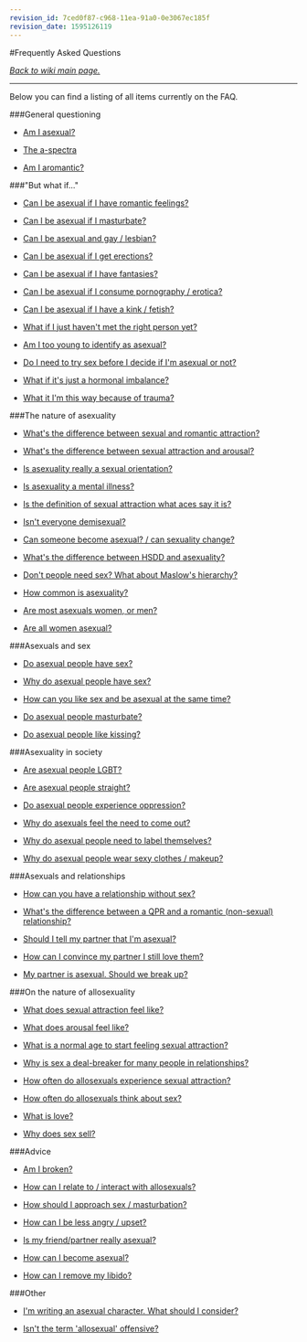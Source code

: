 ```yaml
---
revision_id: 7ced0f87-c968-11ea-91a0-0e3067ec185f
revision_date: 1595126119
---
```


#Frequently Asked Questions

[*Back to wiki main page.*](https://www.reddit.com/r/asexuality/wiki/index)

---

Below you can find a listing of all items currently on the FAQ.

###General questioning

* [Am I asexual?](https://www.reddit.com/r/asexuality/wiki/faq/how_do_i_know)

* [The a-spectra](https://www.reddit.com/r/asexuality/wiki/the_spectra)

* [Am I aromantic?](https://www.reddit.com/r/asexuality/wiki/faq/am_i_aro)

###"But what if..."

* [Can I be asexual if I have romantic feelings?](https://www.reddit.com/r/asexuality/wiki/faq/can_i_be_asexual_if_i_have_romantic_feelings)

* [Can I be asexual if I masturbate?](https://www.reddit.com/r/asexuality/wiki/faq/can_i_be_asexual_if_i_masturbate)

* [Can I be asexual and gay / lesbian?](https://www.reddit.com/r/asexuality/wiki/faq/can_i_be_asexual_and_gay)

* [Can I be asexual if I get erections?](https://www.reddit.com/r/asexuality/wiki/faq/can_i_be_asexual_if_i_get_erections)

* [Can I be asexual if I have fantasies?](https://www.reddit.com/r/asexuality/wiki/faq/can_i_be_asexual_if_i_have_fantasies)

* [Can I be asexual if I consume pornography / erotica?](https://www.reddit.com/r/asexuality/wiki/faq/can_i_be_asexual_if_i_use_pornography)

* [Can I be asexual if I have a kink / fetish?](https://www.reddit.com/r/asexuality/wiki/faq/can_i_be_asexual_if_i_have_a_kink)

* [What if I just haven't met the right person yet?](https://www.reddit.com/r/asexuality/wiki/faq/what_if_i_havent_met_the_right_person)

* [Am I too young to identify as asexual?](https://www.reddit.com/r/asexuality/wiki/faq/am_i_too_young)

* [Do I need to try sex before I decide if I'm asexual or not?](https://www.reddit.com/r/asexuality/wiki/faq/do_i_need_to_try_sex)

* [What if it's just a hormonal imbalance?](https://www.reddit.com/r/asexuality/wiki/faq/is_it_a_hormone_imbalance)

* [What it I'm this way because of trauma?](https://www.reddit.com/r/asexuality/wiki/faq/is_it_just_trauma)

###The nature of asexuality

* [What's the difference between sexual and romantic attraction?](https://www.reddit.com/r/asexuality/wiki/faq/whats_the_difference_between_sexual_and_romantic_attraction)

* [What's the difference between sexual attraction and arousal?](https://www.reddit.com/r/asexuality/wiki/faq/whats_the_difference_between_sexual_attraction_and_arousal)

* [Is asexuality really a sexual orientation?](https://www.reddit.com/r/asexuality/wiki/faq/is_asexuality_an_orientation)

* [Is asexuality a mental illness?](https://www.reddit.com/r/asexuality/wiki/faq/is_asexuality_a_mental_illness)

* [Is the definition of sexual attraction what aces say it is?](https://www.reddit.com/r/asexuality/wiki/faq/is_that_what_sexual_attraction_is)

* [Isn't everyone demisexual?](https://www.reddit.com/r/asexuality/wiki/faq/isnt_everyone_demi)

* [Can someone become asexual? / can sexuality change?](https://www.reddit.com/r/asexuality/wiki/faq/can_someone_become_asexual)

* [What's the difference between HSDD and asexuality?](https://www.reddit.com/r/asexuality/wiki/faq/whats_the_difference_between_hsdd_and_asexuality)

* [Don't people need sex? What about Maslow's hierarchy?](https://www.reddit.com/r/asexuality/wiki/faq/dont_people_need_sex)

* [How common is asexuality?](https://www.reddit.com/r/asexuality/wiki/demographics#wiki_prevalence)

* [Are most asexuals women, or men?](https://www.reddit.com/r/asexuality/wiki/demographics#wiki_prevalence)

* [Are all women asexual?](https://www.reddit.com/r/asexuality/wiki/faq/are_all_women_ace)

###Asexuals and sex

* [Do asexual people have sex?](https://www.reddit.com/r/asexuality/wiki/faq/do_asexuals_have_sex)

* [Why do asexual people have sex?](https://www.reddit.com/r/asexuality/wiki/faq/why_do_asexuals_have_sex)

* [How can you like sex and be asexual at the same time?](https://www.reddit.com/r/asexuality/wiki/faq/how_can_aces_like_sex)

* [Do asexual people masturbate?](https://www.reddit.com/r/asexuality/wiki/faq/can_i_be_asexual_if_i_masturbate)

* [Do asexual people like kissing?](https://www.reddit.com/r/asexuality/wiki/faq/do_asexuals_kiss)

###Asexuality in society

* [Are asexual people LGBT?](https://www.reddit.com/r/asexuality/wiki/faq/are_asexuals_lgbt)

* [Are asexual people straight?](https://www.reddit.com/r/asexuality/wiki/faq/are_asexuals_straight)

* [Do asexual people experience oppression?](https://www.reddit.com/r/asexuality/wiki/anti_ace_bias)

* [Why do asexuals feel the need to come out?](https://www.reddit.com/r/asexuality/wiki/faq/why_do_asexuals_come_out)

* [Why do asexual people need to label themselves?](https://www.reddit.com/r/asexuality/wiki/faq/why_do_asexuals_need_labels)

* [Why do asexual people wear sexy clothes / makeup?](https://www.reddit.com/r/asexuality/wiki/faq/why_do_asexuals_dress_up)

###Asexuals and relationships

* [How can you have a relationship without sex?](https://www.reddit.com/r/asexuality/wiki/faq/how_can_you_have_a_relationship_without_sex)

* [What's the difference between a QPR and a romantic (non-sexual) relationship?](https://www.reddit.com/r/asexuality/wiki/faq/whats_the_difference_between_a_QPR_and_a_relationship)

* [Should I tell my partner that I'm asexual?](https://www.reddit.com/r/asexuality/wiki/faq/should_i_tell_my_partner)

* [How can I convince my partner I still love them?](https://www.reddit.com/r/asexuality/wiki/faq/how_can_i_convince_them_i_love_them)

* [My partner is asexual. Should we break up?](https://www.reddit.com/r/asexuality/wiki/faq/should_we_break_up)

###On the nature of allosexuality

* [What does sexual attraction feel like?](https://www.reddit.com/r/asexuality/wiki/faq/what_does_sexual_attraction_feel_like)

* [What does arousal feel like?](https://www.reddit.com/r/asexuality/wiki/faq/what_does_arousal_feel_like)

* [What is a normal age to start feeling sexual attraction?](https://www.reddit.com/r/asexuality/wiki/faq/what_is_a_normal_age_to_start_feeling_sexual_attraction)

* [Why is sex a deal-breaker for many people in relationships?](https://www.reddit.com/r/asexuality/wiki/faq/why_is_sex_a_dealbreaker)

* [How often do allosexuals experience sexual attraction?](https://www.reddit.com/r/asexuality/wiki/faq/how_often_do_allos_get_attracted)

* [How often do allosexuals think about sex?](https://www.reddit.com/r/asexuality/wiki/faq/how_often_do_allos_think_about_sex)

* [What is love?](https://www.reddit.com/r/asexuality/wiki/faq/what_is_love)

* [Why does sex sell?](https://www.reddit.com/r/asexuality/wiki/faq/why_does_sex_sell)

###Advice

* [Am I broken?](https://www.reddit.com/r/asexuality/wiki/faq/am_i_broken)

* [How can I relate to / interact with allosexuals?](https://www.reddit.com/r/asexuality/wiki/faq/how_can_i_relate_to_allosexuals)

* [How should I approach sex / masturbation?](https://www.reddit.com/r/asexuality/wiki/faq/how_should_i_approach_sex)

* [How can I be less angry / upset?](https://www.reddit.com/r/asexuality/wiki/faq/how_can_i_be_less_upset)

* [Is my friend/partner really asexual?](https://www.reddit.com/r/asexuality/wiki/faq/are_they_really_asexual)

* [How can I become asexual?](https://www.reddit.com/r/asexuality/wiki/faq/how_can_i_become_asexual)

* [How can I remove my libido?](https://www.reddit.com/r/asexuality/wiki/faq/how_can_i_remove_my_libido)

###Other

* [I'm writing an asexual character. What should I consider?](https://www.reddit.com/r/asexuality/wiki/faq/writing_asexuals)

* [Isn't the term 'allosexual' offensive?](https://www.reddit.com/r/asexuality/wiki/faq/isnt_allo_an_offensive_term)